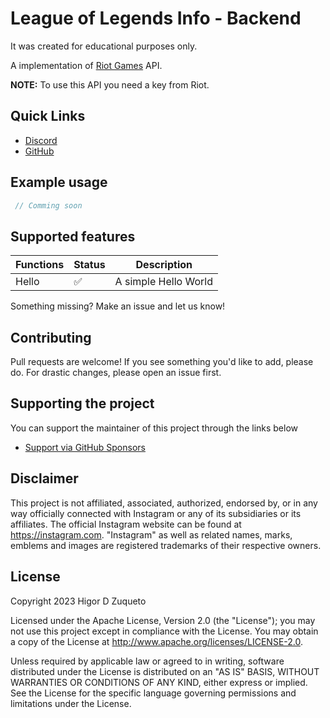 # League of Legends Info - Backend

It was created for educational purposes only.

A implementation of [Riot Games](https://developer.riotgames.com/) API.

**NOTE:** To use this API you need a key from Riot.

## Quick Links

* [Discord](https://discord.gg/PJekRSanZb)
* [GitHub](https://github.com/higordiasz/lolinfo-backend)

## Example usage

```js
 // Comming soon
```

## Supported features

| Functions  | Status | Description |
| ------------- | ------------- | ------------- |
| Hello | ✅  | A simple Hello World |

Something missing? Make an issue and let us know!

## Contributing

Pull requests are welcome! If you see something you'd like to add, please do. For drastic changes, please open an issue first.

## Supporting the project

You can support the maintainer of this project through the links below

- [Support via GitHub Sponsors](https://github.com/sponsors/higordiasz)

## Disclaimer

This project is not affiliated, associated, authorized, endorsed by, or in any way officially connected with Instagram or any of its subsidiaries or its affiliates. The official Instagram website can be found at https://instagram.com. "Instagram" as well as related names, marks, emblems and images are registered trademarks of their respective owners.

## License

Copyright 2023 Higor D Zuqueto

Licensed under the Apache License, Version 2.0 (the "License");
you may not use this project except in compliance with the License.
You may obtain a copy of the License at http://www.apache.org/licenses/LICENSE-2.0.

Unless required by applicable law or agreed to in writing, software
distributed under the License is distributed on an "AS IS" BASIS,
WITHOUT WARRANTIES OR CONDITIONS OF ANY KIND, either express or implied.
See the License for the specific language governing permissions and
limitations under the License.
